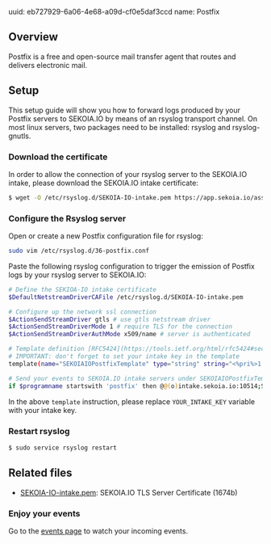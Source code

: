 uuid: eb727929-6a06-4e68-a09d-cf0e5daf3ccd
name: Postfix

## Overview
Postfix is a free and open-source mail transfer agent that routes and delivers electronic mail.

## Setup
This setup guide will show you how to forward logs produced by your Postfix servers to SEKOIA.IO by means of an rsyslog transport channel.
On most linux servers, two packages need to be installed: rsyslog and rsyslog-gnutls.

### Download the certificate
In order to allow the connection of your rsyslog server to the SEKOIA.IO intake, please download the SEKOIA.IO intake certificate:

```bash
$ wget -O /etc/rsyslog.d/SEKOIA-IO-intake.pem https://app.sekoia.io/assets/files/SEKOIA-IO-intake.pem
```

### Configure the Rsyslog server
Open or create a new Postfix configuration file for rsyslog:
```bash
sudo vim /etc/rsyslog.d/36-postfix.conf
```

Paste the following rsyslog configuration to trigger the emission of Postfix logs by your rsyslog server to SEKOIA.IO:
```bash
# Define the SEKIOA-IO intake certificate
$DefaultNetstreamDriverCAFile /etc/rsyslog.d/SEKOIA-IO-intake.pem

# Configure up the network ssl connection
$ActionSendStreamDriver gtls # use gtls netstream driver
$ActionSendStreamDriverMode 1 # require TLS for the connection
$ActionSendStreamDriverAuthMode x509/name # server is authenticated

# Template definition [RFC5424](https://tools.ietf.org/html/rfc5424#section-7.2.2)
# IMPORTANT: don't forget to set your intake key in the template
template(name="SEKOIAIOPostfixTemplate" type="string" string="<%pri%>1 %timestamp:::date-rfc3339% %hostname% %app-name% %procid% LOG [SEKOIA@53288 intake_key=\"YOUR_INTAKE_KEY\"] %msg%\n")

# Send your events to SEKOIA.IO intake servers under SEKOIAIOPostfixTemplate template
if $programname startswith 'postfix' then @@(o)intake.sekoia.io:10514;SEKOIAIOPostfixTemplate
```

In the above `template` instruction, please replace `YOUR_INTAKE_KEY` variable with your intake key.

### Restart rsyslog

```bash
$ sudo service rsyslog restart
```


## Related files
- [SEKOIA-IO-intake.pem](https://app.sekoia.io/assets/files/SEKOIA-IO-intake.pem): SEKOIA.IO TLS Server Certificate (1674b)


### Enjoy your events
Go to the [events page](https://app.sekoia.io/sic/events) to watch your incoming events.
